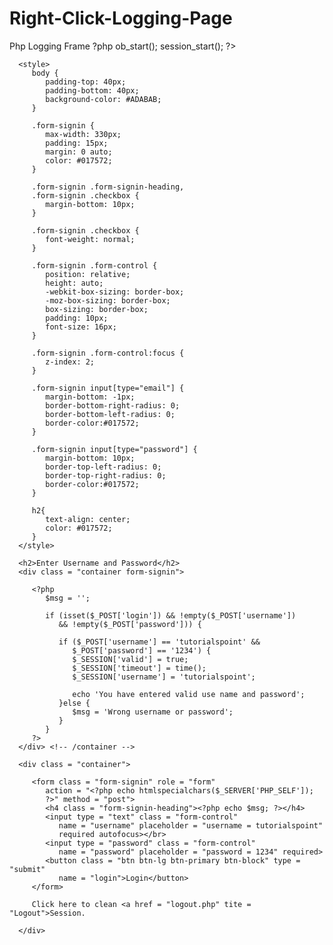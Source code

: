 # Right-Click-Logging-Page
Php Logging Frame
?php
   ob_start();
   session_start();
?>

<?
   // error_reporting(E_ALL);
   // ini_set("display_errors", 1);
?>

<html lang = "en">

   <head>
      <title>Right-click Logging</title>
      <link href = "css/bootstrap.min.css" rel = "stylesheet">

      <style>
         body {
            padding-top: 40px;
            padding-bottom: 40px;
            background-color: #ADABAB;
         }

         .form-signin {
            max-width: 330px;
            padding: 15px;
            margin: 0 auto;
            color: #017572;
         }

         .form-signin .form-signin-heading,
         .form-signin .checkbox {
            margin-bottom: 10px;
         }

         .form-signin .checkbox {
            font-weight: normal;
         }

         .form-signin .form-control {
            position: relative;
            height: auto;
            -webkit-box-sizing: border-box;
            -moz-box-sizing: border-box;
            box-sizing: border-box;
            padding: 10px;
            font-size: 16px;
         }

         .form-signin .form-control:focus {
            z-index: 2;
         }

         .form-signin input[type="email"] {
            margin-bottom: -1px;
            border-bottom-right-radius: 0;
            border-bottom-left-radius: 0;
            border-color:#017572;
         }

         .form-signin input[type="password"] {
            margin-bottom: 10px;
            border-top-left-radius: 0;
            border-top-right-radius: 0;
            border-color:#017572;
         }

         h2{
            text-align: center;
            color: #017572;
         }
      </style>

   </head>

   <body>

      <h2>Enter Username and Password</h2>
      <div class = "container form-signin">

         <?php
            $msg = '';

            if (isset($_POST['login']) && !empty($_POST['username'])
               && !empty($_POST['password'])) {

               if ($_POST['username'] == 'tutorialspoint' &&
                  $_POST['password'] == '1234') {
                  $_SESSION['valid'] = true;
                  $_SESSION['timeout'] = time();
                  $_SESSION['username'] = 'tutorialspoint';

                  echo 'You have entered valid use name and password';
               }else {
                  $msg = 'Wrong username or password';
               }
            }
         ?>
      </div> <!-- /container -->

      <div class = "container">

         <form class = "form-signin" role = "form"
            action = "<?php echo htmlspecialchars($_SERVER['PHP_SELF']);
            ?>" method = "post">
            <h4 class = "form-signin-heading"><?php echo $msg; ?></h4>
            <input type = "text" class = "form-control"
               name = "username" placeholder = "username = tutorialspoint"
               required autofocus></br>
            <input type = "password" class = "form-control"
               name = "password" placeholder = "password = 1234" required>
            <button class = "btn btn-lg btn-primary btn-block" type = "submit"
               name = "login">Login</button>
         </form>

         Click here to clean <a href = "logout.php" tite = "Logout">Session.

      </div>

   </body>
</html>
